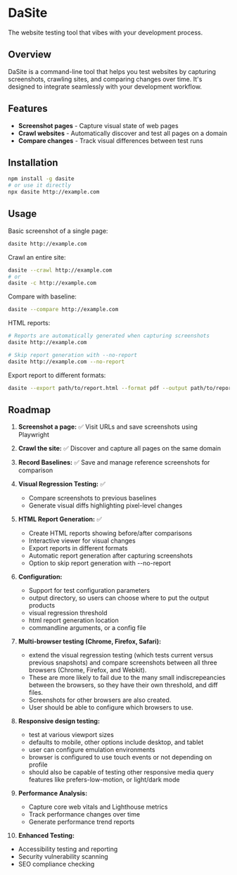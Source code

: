 # DaSite

The website testing tool that vibes with your development process.

## Overview

DaSite is a command-line tool that helps you test websites by capturing screenshots, crawling sites, and comparing changes over time. It's designed to integrate seamlessly with your development workflow.

## Features

-   **Screenshot pages** - Capture visual state of web pages
-   **Crawl websites** - Automatically discover and test all pages on a domain
-   **Compare changes** - Track visual differences between test runs

## Installation

```bash
npm install -g dasite
# or use it directly
npx dasite http://example.com
```

## Usage

Basic screenshot of a single page:

```bash
dasite http://example.com
```

Crawl an entire site:

```bash
dasite --crawl http://example.com
# or
dasite -c http://example.com
```

Compare with baseline:

```bash
dasite --compare http://example.com
```

HTML reports:

```bash
# Reports are automatically generated when capturing screenshots
dasite http://example.com

# Skip report generation with --no-report
dasite http://example.com --no-report
```

Export report to different formats:

```bash
dasite --export path/to/report.html --format pdf --output path/to/report.pdf
```

## Roadmap

1. **Screenshot a page:** ✅ Visit URLs and save screenshots using Playwright
2. **Crawl the site:** ✅ Discover and capture all pages on the same domain
3. **Record Baselines:** ✅ Save and manage reference screenshots for comparison

4. **Visual Regression Testing:** ✅

    - Compare screenshots to previous baselines
    - Generate visual diffs highlighting pixel-level changes

5. **HTML Report Generation:** ✅

    - Create HTML reports showing before/after comparisons
    - Interactive viewer for visual changes
    - Export reports in different formats
    - Automatic report generation after capturing screenshots
    - Option to skip report generation with --no-report

6. **Configuration:**

    - Support for test configuration parameters
    - output directory, so users can choose where to put the output products
    - visual regression threshold
    - html report generation location
    - commandline arguments, or a config file

7. **Multi-browser testing (Chrome, Firefox, Safari):**

    - extend the visual regression testing (which tests current versus previous snapshots) and compare screenshots between all three browsers (Chrome, Firefox, and Webkit).
    - These are more likely to fail due to the many small indiscrepeancies between the browsers, so they have their own threshold, and diff files.
    - Screenshots for other browsers are also created.
    - User should be able to configure which browsers to use.

8. **Responsive design testing:**

    - test at various viewport sizes
    - defaults to mobile, other options include desktop, and tablet
    - user can configure emulation environments
    - browser is configured to use touch events or not depending on profile
    - should also be capable of testing other responsive media query features like prefers-low-motion, or light/dark mode

9. **Performance Analysis:**

    - Capture core web vitals and Lighthouse metrics
    - Track performance changes over time
    - Generate performance trend reports

10. **Enhanced Testing:**

-   Accessibility testing and reporting
-   Security vulnerability scanning
-   SEO compliance checking
